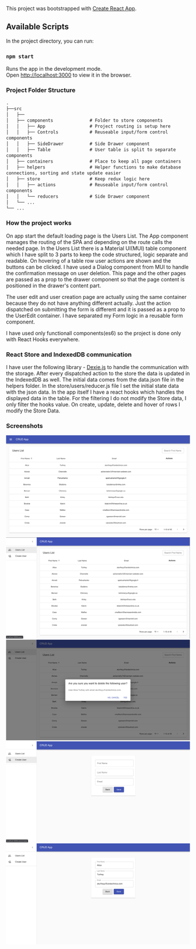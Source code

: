 This project was bootstrapped with [Create React App](https://github.com/facebook/create-react-app).

## Available Scripts

In the project directory, you can run:

### `npm start`

Runs the app in the development mode.<br />
Open [http://localhost:3000](http://localhost:3000) to view it in the browser.

### Project Folder Structure

    .
    ├──src
    │   ├──
    │   ├── components              # Folder to store components
    │   │   ├── App                 # Project routing is setup here
    │   │   ├── Controls            # Reuseable input/form control components
    │   │   ├── SideDrawer          # Side Drawer component
    │   │   ├── Table               # User table is split to separate components
    │   ├── containers              # Place to keep all page containers
    │   ├── helpers                 # Helper functions to make database connections, sorting and state update easier
    │   ├── store                   # Keep redux logic here
    │   │   ├── actions             # Reuseable input/form control components
    │   │   └── reducers            # Side Drawer component
    │   └── ...
    └── ...   
      
### How the project works

On app start the default loading page is the Users List. The App component manages the routing of the SPA and depending on the route calls the needed page. In the Users List there is a Material UI(MUI) table component which I have split to 3 parts to keep the code structured, logic separate and readable. On hovering of a table row user actions are shown and the buttons can be clicked. I have used a Dialog component from MUI to handle the confirmation message on user deletion. This page and the other pages are passed as a prop to the drawer component so that the page content is positioned in the drawer's content part.

The user edit and user creation page are actually using the same container because they do not have anything different actually. Just the action dispatched on submitting the form is different and it is passed as a prop to the UserEdit container. I have separated my Form logic in a reusable form component.

I have used only functionall components(es6) so the project is done only with React Hooks everywhere.
    
### React Store and IndexedDB communication

I have user the following library - [Dexie.js](https://dexie.org/) to handle the communication with the storage. After every dispatched action to the store the data is updated in the IndexedDB as well.
The initial data comes from the data.json file in the helpers folder. In the store/users/reducer.js file I set the initial state data with the json data. In the app itself I have a react hooks which handles the displayed data in the table. For the filtering I do not modify the Store data, I only filter the hooks value. On create, update, delete and hover of rows I modify the Store Data.
    
### Screenshots
![Alt text](/public/screenshots/userslist.png?raw=true "Users List")
![Alt text](/public/screenshots/drawer.png?raw=true "Drawer")
![Alt text](/public/screenshots/deletedialog.png?raw=true "Delete Dialog")
![Alt text](/public/screenshots/createform.png?raw=true "Create Form")
![Alt text](/public/screenshots/editform.png?raw=true "Edit Form")

